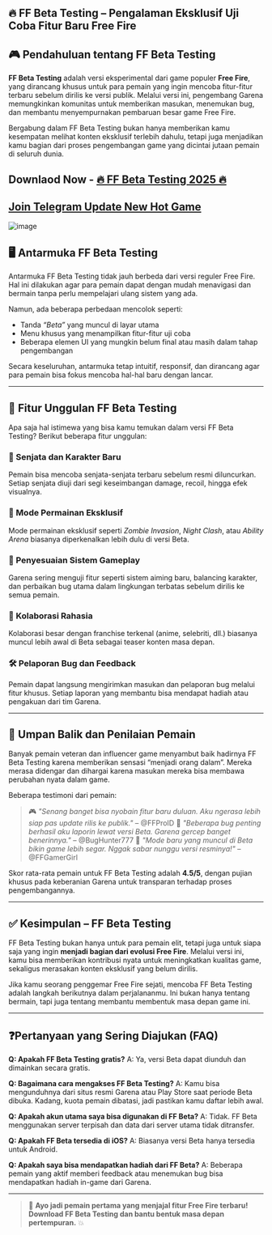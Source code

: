 ## 🔥 FF Beta Testing – Pengalaman Eksklusif Uji Coba Fitur Baru Free Fire

## 🎮 Pendahuluan tentang FF Beta Testing

**FF Beta Testing** adalah versi eksperimental dari game populer **Free Fire**, yang dirancang khusus untuk para pemain yang ingin mencoba fitur-fitur terbaru sebelum dirilis ke versi publik. Melalui versi ini, pengembang Garena memungkinkan komunitas untuk memberikan masukan, menemukan bug, dan membantu menyempurnakan pembaruan besar game Free Fire.

Bergabung dalam FF Beta Testing bukan hanya memberikan kamu kesempatan melihat konten eksklusif terlebih dahulu, tetapi juga menjadikan kamu bagian dari proses pengembangan game yang dicintai jutaan pemain di seluruh dunia.

## Downlaod Now - [🔥 FF Beta Testing 2025 🔥](https://shorturl.at/mDUiC)
## [Join Telegram Update New Hot Game](https://t.me/apkphat)
![image](https://github.com/user-attachments/assets/7d61a637-fe46-436f-831b-dca2e47c1e34)


## 🖥️ Antarmuka FF Beta Testing

Antarmuka FF Beta Testing tidak jauh berbeda dari versi reguler Free Fire. Hal ini dilakukan agar para pemain dapat dengan mudah menavigasi dan bermain tanpa perlu mempelajari ulang sistem yang ada.

Namun, ada beberapa perbedaan mencolok seperti:

* Tanda *“Beta”* yang muncul di layar utama
* Menu khusus yang menampilkan fitur-fitur uji coba
* Beberapa elemen UI yang mungkin belum final atau masih dalam tahap pengembangan

Secara keseluruhan, antarmuka tetap intuitif, responsif, dan dirancang agar para pemain bisa fokus mencoba hal-hal baru dengan lancar.

---

## 🚀 Fitur Unggulan FF Beta Testing

Apa saja hal istimewa yang bisa kamu temukan dalam versi FF Beta Testing? Berikut beberapa fitur unggulan:

### 🔫 Senjata dan Karakter Baru

Pemain bisa mencoba senjata-senjata terbaru sebelum resmi diluncurkan. Setiap senjata diuji dari segi keseimbangan damage, recoil, hingga efek visualnya.

### 🧙 Mode Permainan Eksklusif

Mode permainan eksklusif seperti *Zombie Invasion*, *Night Clash*, atau *Ability Arena* biasanya diperkenalkan lebih dulu di versi Beta.

### 🎯 Penyesuaian Sistem Gameplay

Garena sering menguji fitur seperti sistem aiming baru, balancing karakter, dan perbaikan bug utama dalam lingkungan terbatas sebelum dirilis ke semua pemain.

### 📣 Kolaborasi Rahasia

Kolaborasi besar dengan franchise terkenal (anime, selebriti, dll.) biasanya muncul lebih awal di Beta sebagai teaser konten masa depan.

### 🛠️ Pelaporan Bug dan Feedback

Pemain dapat langsung mengirimkan masukan dan pelaporan bug melalui fitur khusus. Setiap laporan yang membantu bisa mendapat hadiah atau pengakuan dari tim Garena.

---

## 💬 Umpan Balik dan Penilaian Pemain

Banyak pemain veteran dan influencer game menyambut baik hadirnya FF Beta Testing karena memberikan sensasi “menjadi orang dalam”. Mereka merasa didengar dan dihargai karena masukan mereka bisa membawa perubahan nyata dalam game.

Beberapa testimoni dari pemain:

> 🎮 *"Senang banget bisa nyobain fitur baru duluan. Aku ngerasa lebih siap pas update rilis ke publik."* – @FFProID
> 🔧 *"Beberapa bug penting berhasil aku laporin lewat versi Beta. Garena gercep banget benerinnya."* – @BugHunter777
> 🌟 *"Mode baru yang muncul di Beta bikin game lebih segar. Nggak sabar nunggu versi resminya!"* – @FFGamerGirl

Skor rata-rata pemain untuk FF Beta Testing adalah **4.5/5**, dengan pujian khusus pada keberanian Garena untuk transparan terhadap proses pengembangannya.

---

## ✅ Kesimpulan – FF Beta Testing

FF Beta Testing bukan hanya untuk para pemain elit, tetapi juga untuk siapa saja yang ingin **menjadi bagian dari evolusi Free Fire**. Melalui versi ini, kamu bisa memberikan kontribusi nyata untuk meningkatkan kualitas game, sekaligus merasakan konten eksklusif yang belum dirilis.

Jika kamu seorang penggemar Free Fire sejati, mencoba FF Beta Testing adalah langkah berikutnya dalam perjalananmu. Ini bukan hanya tentang bermain, tapi juga tentang membantu membentuk masa depan game ini.

---

## ❓Pertanyaan yang Sering Diajukan (FAQ)

**Q: Apakah FF Beta Testing gratis?**
A: Ya, versi Beta dapat diunduh dan dimainkan secara gratis.

**Q: Bagaimana cara mengakses FF Beta Testing?**
A: Kamu bisa mengunduhnya dari situs resmi Garena atau Play Store saat periode Beta dibuka. Kadang, kuota pemain dibatasi, jadi pastikan kamu daftar lebih awal.

**Q: Apakah akun utama saya bisa digunakan di FF Beta?**
A: Tidak. FF Beta menggunakan server terpisah dan data dari server utama tidak ditransfer.

**Q: Apakah FF Beta tersedia di iOS?**
A: Biasanya versi Beta hanya tersedia untuk Android.

**Q: Apakah saya bisa mendapatkan hadiah dari FF Beta?**
A: Beberapa pemain yang aktif memberi feedback atau menemukan bug bisa mendapatkan hadiah in-game dari Garena.

---

> 🎯 **Ayo jadi pemain pertama yang menjajal fitur Free Fire terbaru! Download FF Beta Testing dan bantu bentuk masa depan pertempuran.** 💥
